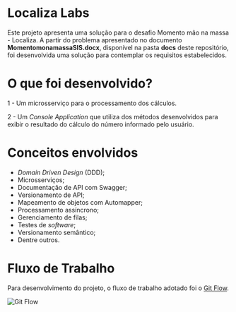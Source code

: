 # Localiza Labs

Este projeto apresenta uma solução para o desafio Momento mão na massa - Localiza. A partir do problema apresentado no documento **MomentomonamassaSIS.docx**, disponível na pasta **docs** deste repositório, foi desenvolvida uma solução para contemplar os requisitos estabelecidos. 

# O que foi desenvolvido?



1 - Um  microsserviço para o processamento dos cálculos.

2 - Um *Console Application* que utiliza dos métodos desenvolvidos para exibir o resultado do cálculo do número informado pelo usuário.



# Conceitos envolvidos

- *Domain Driven Design* (DDD);
- Microsserviços;
- Documentação de API com Swagger;
- Versionamento de API;
- Mapeamento de objetos com Automapper;
- Processamento assíncrono;
- Gerenciamento de filas;
- Testes de *software*;
- Versionamento semântico;
- Dentre outros.


# Fluxo de Trabalho

Para desenvolvimento do projeto, o fluxo de trabalho adotado foi o [Git Flow](https://www.atlassian.com/br/git/tutorials/comparing-workflows/gitflow-workflow).

![Git Flow](https://wac-cdn.atlassian.com/dam/jcr:61ccc620-5249-4338-be66-94d563f2843c/05%20(2).svg?cdnVersion=1330)